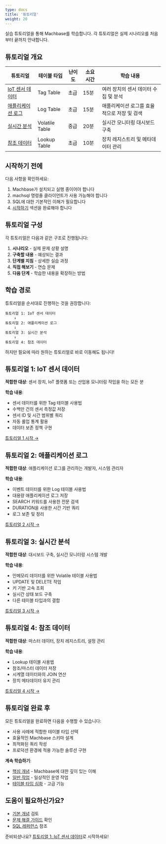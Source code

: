 ```yaml
---
type: docs
title: '튜토리얼'
weight: 20
---
```


실습 튜토리얼을 통해 Machbase를 학습합니다. 각 튜토리얼은 실제 시나리오를 처음부터 끝까지 안내합니다.

## 튜토리얼 개요

| 튜토리얼 | 테이블 타입 | 난이도 | 소요 시간 | 학습 내용 |
|----------|-----------|------------|------|-------------------|
| [IoT 센서 데이터](./iot-sensor-data/) | Tag Table | 초급 | 15분 | 여러 장치의 센서 데이터 수집 및 분석 |
| [애플리케이션 로그](./application-logs/) | Log Table | 초급 | 15분 | 애플리케이션 로그를 효율적으로 저장 및 검색 |
| [실시간 분석](./realtime-analytics/) | Volatile Table | 중급 | 20분 | 실시간 모니터링 대시보드 구축 |
| [참조 데이터](./reference-data/) | Lookup Table | 초급 | 10분 | 장치 레지스트리 및 메타데이터 관리 |

## 시작하기 전에

다음 사항을 확인하세요:

1. Machbase가 설치되고 실행 중이어야 합니다
2. machsql 명령줄 클라이언트가 사용 가능해야 합니다
3. SQL에 대한 기본적인 이해가 필요합니다
4. [시작하기](../getting-started/) 섹션을 완료해야 합니다

## 튜토리얼 구성

각 튜토리얼은 다음과 같은 구조로 진행됩니다:

1. **시나리오** - 실제 문제 상황 설명
2. **구축할 내용** - 예상되는 결과
3. **단계별 지침** - 상세한 실습 과정
4. **직접 해보기** - 연습 문제
5. **다음 단계** - 학습한 내용을 확장하는 방법

## 학습 경로

튜토리얼을 순서대로 진행하는 것을 권장합니다:

```
튜토리얼 1: IoT 센서 데이터
    ↓
튜토리얼 2: 애플리케이션 로그
    ↓
튜토리얼 3: 실시간 분석
    ↓
튜토리얼 4: 참조 데이터
```

하지만 필요에 따라 원하는 튜토리얼로 바로 이동해도 됩니다!

## 튜토리얼 1: IoT 센서 데이터

**적합한 대상**: 센서 장치, IoT 플랫폼 또는 산업용 모니터링 작업을 하는 모든 분

**학습 내용**:
- 센서 데이터를 위한 Tag 테이블 사용법
- 수백만 건의 센서 측정값 저장
- 센서 ID 및 시간 범위별 쿼리
- 자동 롤업 통계 활용
- 데이터 보존 정책 구현

[튜토리얼 1 시작 →](./iot-sensor-data/)

## 튜토리얼 2: 애플리케이션 로그

**적합한 대상**: 애플리케이션 로그를 관리하는 개발자, 시스템 관리자

**학습 내용**:
- 이벤트 데이터를 위한 Log 테이블 사용법
- 대용량 애플리케이션 로그 저장
- SEARCH 키워드를 사용한 전문 검색
- DURATION을 사용한 시간 기반 쿼리
- 로그 보존 및 정리

[튜토리얼 2 시작 →](./application-logs/)

## 튜토리얼 3: 실시간 분석

**적합한 대상**: 대시보드 구축, 실시간 모니터링 시스템 개발

**학습 내용**:
- 인메모리 데이터를 위한 Volatile 테이블 사용법
- UPDATE 및 DELETE 작업
- 키 기반 고속 조회
- 실시간 상태 보드 구축
- 다른 테이블 타입과의 결합

[튜토리얼 3 시작 →](./realtime-analytics/)

## 튜토리얼 4: 참조 데이터

**적합한 대상**: 마스터 데이터, 장치 레지스트리, 설정 관리

**학습 내용**:
- Lookup 테이블 사용법
- 참조/마스터 데이터 저장
- 시계열 데이터와의 JOIN 연산
- 장치 메타데이터 유지 관리

[튜토리얼 4 시작 →](./reference-data/)

## 튜토리얼 완료 후

모든 튜토리얼을 완료하면 다음을 수행할 수 있습니다:

- 사용 사례에 적합한 테이블 타입 선택
- 효율적인 Machbase 스키마 설계
- 최적화된 쿼리 작성
- 프로덕션 환경에 적용 가능한 솔루션 구현

**계속 학습하기**:
- [핵심 개념](../core-concepts/) - Machbase에 대한 깊이 있는 이해
- [일반 작업](../common-tasks/) - 일상적인 운영 작업
- [테이블 타입 심화](../table-types/) - 고급 기능

## 도움이 필요하신가요?

- [기본 개념](../getting-started/concepts/) 검토
- [문제 해결 가이드](../troubleshooting/) 확인
- [SQL 레퍼런스](../sql-reference/) 참조

준비되셨나요? [튜토리얼 1: IoT 센서 데이터](./iot-sensor-data/)로 시작하세요!
